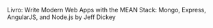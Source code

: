 Livro:
Write Modern Web Apps with the MEAN Stack: Mongo, Express, AngularJS, and Node.js
by Jeff Dickey
